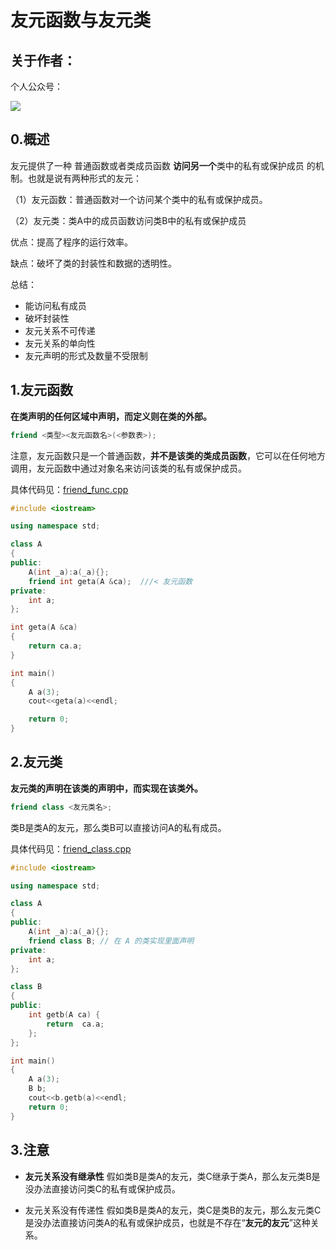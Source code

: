 # 友元函数与友元类

## 关于作者：

个人公众号：

![](../img/wechat.jpg)

## 0.概述

友元提供了一种 普通函数或者类成员函数 **访问另一个**类中的私有或保护成员 的机制。也就是说有两种形式的友元：

（1）友元函数：普通函数对一个访问某个类中的私有或保护成员。

（2）友元类：类A中的成员函数访问类B中的私有或保护成员

优点：提高了程序的运行效率。

缺点：破坏了类的封装性和数据的透明性。

总结：
- 能访问私有成员
- 破坏封装性
- 友元关系不可传递
- 友元关系的单向性
- 友元声明的形式及数量不受限制

## 1.友元函数

**在类声明的任何区域中声明，而定义则在类的外部。**

```c++
friend <类型><友元函数名>(<参数表>);
```

注意，友元函数只是一个普通函数，**并不是该类的类成员函数**，它可以在任何地方调用，友元函数中通过对象名来访问该类的私有或保护成员。

具体代码见：[friend_func.cpp](friend_func.cpp)

```c++
#include <iostream>

using namespace std;

class A
{
public:
    A(int _a):a(_a){};
    friend int geta(A &ca);  ///< 友元函数
private:
    int a;
};

int geta(A &ca) 
{
    return ca.a;
}

int main()
{
    A a(3);    
    cout<<geta(a)<<endl;

    return 0;
}
```

## 2.友元类
**友元类的声明在该类的声明中，而实现在该类外。**

```c++
friend class <友元类名>;
```

类B是类A的友元，那么类B可以直接访问A的私有成员。

具体代码见：[friend_class.cpp](friend_class.cpp)
```c++
#include <iostream>

using namespace std;

class A
{
public:
    A(int _a):a(_a){};
    friend class B; // 在 A 的类实现里面声明
private:
    int a;
};

class B
{
public:
    int getb(A ca) {
        return  ca.a; 
    };
};

int main() 
{
    A a(3);
    B b;
    cout<<b.getb(a)<<endl;
    return 0;
}
```


## 3.注意
- **友元关系没有继承性**
假如类B是类A的友元，类C继承于类A，那么友元类B是没办法直接访问类C的私有或保护成员。

- 友元关系没有传递性
假如类B是类A的友元，类C是类B的友元，那么友元类C是没办法直接访问类A的私有或保护成员，也就是不存在“**友元的友元**”这种关系。

